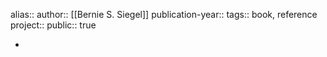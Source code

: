alias::
author:: [[Bernie S. Siegel]] 
publication-year::
tags:: book, reference
project:: 
public:: true

-
